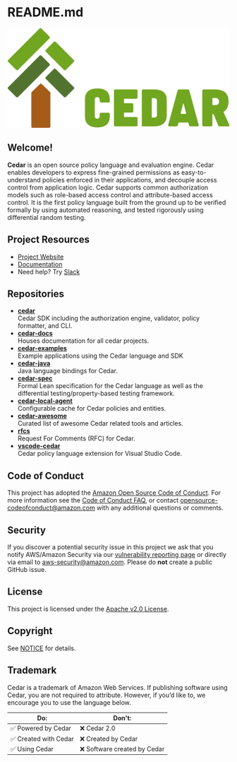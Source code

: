 # README.md

![Cedar Green Logo](logo.svg "Cedar Logo")

## Welcome!

**Cedar** is an open source policy language and evaluation engine. Cedar enables developers to express fine-grained permissions as easy-to-understand policies enforced in their applications, and decouple access control from application logic. Cedar supports common authorization models such as role-based access control and attribute-based access control. It is the first policy language built from the ground up to be verified formally by using automated reasoning, and tested rigorously using differential random testing. 


## Project Resources

* [Project Website](https://www.cedarpolicy.com/)
* [Documentation](https://docs.cedarpolicy.com/)
* Need help? Try [Slack](https://communityinviter.com/apps/cedar-policy/cedar-policy-language)

## Repositories

* **[cedar](https://github.com/cedar-policy/cedar)**  
Cedar SDK including the authorization engine, validator, policy formatter, and CLI.
* **[cedar-docs](https://github.com/cedar-policy/cedar-docs)**  
Houses documentation for all cedar projects.
* **[cedar-examples](https://github.com/cedar-policy/cedar-examples)**  
Example applications using the Cedar language and SDK
* **[cedar-java](https://github.com/cedar-policy/cedar-java)**  
Java language bindings for Cedar.
* **[cedar-spec](https://github.com/cedar-policy/cedar-spec)**  
Formal Lean specification for the Cedar language as well as the differential testing/property-based testing framework.
* **[cedar-local-agent](https://github.com/cedar-policy/cedar-local-agent)**  
Configurable cache for Cedar policies and entities.
* **[cedar-awesome](https://github.com/cedar-policy/cedar-awesome)**  
Curated list of awesome Cedar related tools and articles.
* **[rfcs](https://github.com/cedar-policy/rfcs)**  
Request For Comments (RFC) for Cedar.
* **[vscode-cedar](https://github.com/cedar-policy/vscode-cedar)**  
Cedar policy language extension for Visual Studio Code.

## Code of Conduct

This project has adopted the [Amazon Open Source Code of Conduct](../CODE_OF_CONDUCT.md). For more information see the [Code of Conduct FAQ](https://aws.github.io/code-of-conduct-faq), or contact [opensource-codeofconduct@amazon.com](mailto:opensource-codeofconduct@amazon.com) with any additional questions or comments.


## Security

If you discover a potential security issue in this project we ask that you notify AWS/Amazon Security via our [vulnerability reporting page](http://aws.amazon.com/security/vulnerability-reporting/) or directly via email to [aws-security@amazon.com](mailto:aws-security@amazon.com). Please do **not** create a public GitHub issue.


## License

This project is licensed under the [Apache v2.0 License](LICENSE).


## Copyright

See [NOTICE](NOTICE) for details.


## Trademark

Cedar is a trademark of Amazon Web Services. If publishing software using Cedar, you are not required to attribute. However, if you’d like to, we encourage you to use the language below.


|Do:	|Don't:	|
|---	|---	|
|✅ Powered by Cedar	|❌ Cedar 2.0	|
|✅ Created with Cedar	|❌ Created by Cedar	|
|✅ Using Cedar	|❌ Software created by Cedar	|


